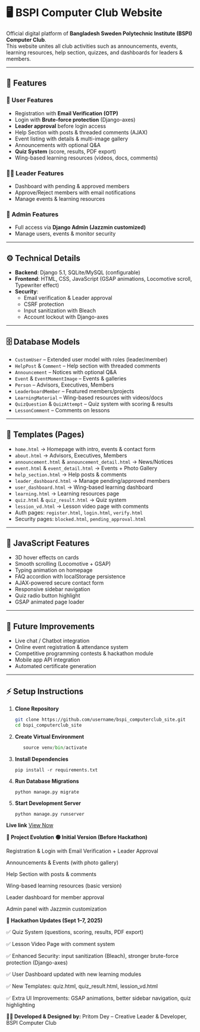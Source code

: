 # 🖥️ BSPI Computer Club Website

Official digital platform of **Bangladesh Sweden Polytechnic Institute (BSPI) Computer Club**.  
This website unites all club activities such as announcements, events, learning resources, help section, quizzes, and dashboards for leaders & members.

---

## 🚀 Features

### 🔑 User Features
- Registration with **Email Verification (OTP)**
- Login with **Brute-force protection** (Django-axes)
- **Leader approval** before login access
- Help Section with posts & threaded comments (AJAX)
- Event listing with details & multi-image gallery
- Announcements with optional Q&A
- **Quiz System** (score, results, PDF export)
- Wing-based learning resources (videos, docs, comments)

### 🧑‍💼 Leader Features
- Dashboard with pending & approved members
- Approve/Reject members with email notifications
- Manage events & learning resources

### 🔐 Admin Features
- Full access via **Django Admin (Jazzmin customized)**
- Manage users, events & monitor security

---

## ⚙️ Technical Details

- **Backend**: Django 5.1, SQLite/MySQL (configurable)  
- **Frontend**: HTML, CSS, JavaScript (GSAP animations, Locomotive scroll, Typewriter effect)  
- **Security**:
  - Email verification & Leader approval
  - CSRF protection
  - Input sanitization with Bleach
  - Account lockout with Django-axes  

---

## 🗄️ Database Models
- `CustomUser` – Extended user model with roles (leader/member)  
- `HelpPost` & `Comment` – Help section with threaded comments  
- `Announcement` – Notices with optional Q&A  
- `Event` & `EventMomentImage` – Events & galleries  
- `Person` – Advisors, Executives, Members  
- `LeaderboardMember` – Featured members/projects  
- `LearningMaterial` – Wing-based resources with videos/docs  
- `QuizQuestion` & `QuizAttempt` – Quiz system with scoring & results  
- `LessonComment` – Comments on lessons  

---

## 📄 Templates (Pages)

- `home.html` → Homepage with intro, events & contact form  
- `about.html` → Advisors, Executives, Members  
- `announcement.html` & `announcement_detail.html` → News/Notices  
- `event.html` & `event_detail.html` → Events + Photo Gallery  
- `help_section.html` → Help posts & comments  
- `leader_dashboard.html` → Manage pending/approved members  
- `user_dashboard.html` → Wing-based learning dashboard  
- `learning.html` → Learning resources page  
- `quiz.html` & `quiz_result.html` → Quiz system  
- `lession_vd.html` → Lesson video page with comments  
- Auth pages: `register.html`, `login.html`, `verify.html`  
- Security pages: `blocked.html`, `pending_approval.html`  

---

## 🎨 JavaScript Features
- 3D hover effects on cards  
- Smooth scrolling (Locomotive + GSAP)  
- Typing animation on homepage  
- FAQ accordion with localStorage persistence  
- AJAX-powered secure contact form  
- Responsive sidebar navigation  
- Quiz radio button highlight  
- GSAP animated page loader  

---

## 🔮 Future Improvements
- Live chat / Chatbot integration  
- Online event registration & attendance system  
- Competitive programming contests & hackathon module  
- Mobile app API integration  
- Automated certificate generation  

---

## ⚡ Setup Instructions

1. **Clone Repository**
   ```bash
   git clone https://github.com/username/bspi_computerclub_site.git
   cd bspi_computerclub_site
2. **Create Virtual Environment**
   ```python -m venv venv
      source venv/bin/activate 
3. **Install Dependencies**
   ```
   pip install -r requirements.txt
4. **Run Database Migrations**
   ```
   python manage.py migrate
5. **Start Development Server**
   ```
   python manage.py runserver

**Live link**
<a  target="_blank" href="https://bspi-1.onrender.com"> View Now </a>
   
**📌 Project Evolution**
**🟢 Initial Version (Before Hackathon)**

Registration & Login with Email Verification + Leader Approval

Announcements & Events (with photo gallery)

Help Section with posts & comments

Wing-based learning resources (basic version)

Leader dashboard for member approval

Admin panel with Jazzmin customization

**🔵 Hackathon Updates (Sept 1–7, 2025)**

✅ Quiz System (questions, scoring, results, PDF export)

✅ Lesson Video Page with comment system

✅ Enhanced Security: input sanitization (Bleach), stronger brute-force protection (Django-axes)

✅ User Dashboard updated with new learning modules

✅ New Templates: quiz.html, quiz_result.html, lession_vd.html

✅ Extra UI Improvements: GSAP animations, better sidebar navigation, quiz highlighting

**👨‍💻 Developed & Designed by:**
Pritom Dey – Creative Leader & Developer, BSPI Computer Club


